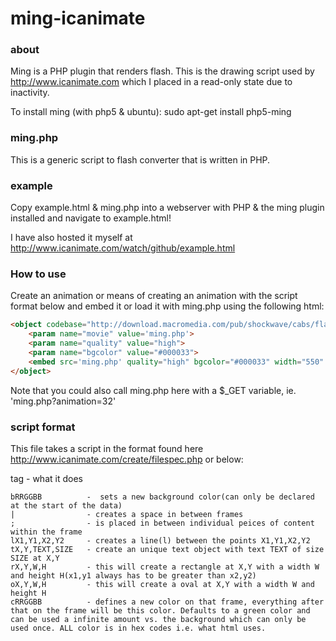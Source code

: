 ming-icanimate
==============

### about
Ming is a PHP plugin that renders flash. This is the drawing script used by http://www.icanimate.com which I placed in a read-only state due to inactivity.

To install ming (with php5 & ubuntu): sudo apt-get install php5-ming

### ming.php
This is a generic script to flash converter that is written in PHP.

### example
Copy example.html & ming.php into a webserver with PHP & the ming plugin installed and navigate to example.html!

I have also hosted it myself at http://www.icanimate.com/watch/github/example.html

### How to use
Create an animation or means of creating an animation with the script format below and embed it or load it with ming.php using the following html:
```html
<object codebase="http://download.macromedia.com/pub/shockwave/cabs/flash/swflash.cab#version=6,0,0,0" width="550" height="400" id="home" align="">
	<param name="movie" value='ming.php'>
	<param name="quality" value="high">
	<param name="bgcolor" value="#000033">
	<embed src='ming.php' quality="high" bgcolor="#000033" width="550" height="400" name="home" align="" type="application/x-shockwave-flash" pluginspage="http://www.macromedia.com/go/getflashplayer">
</object>
```
Note that you could also call ming.php here with a $_GET variable, ie. 'ming.php?animation=32'

### script format
This file takes a script in the format found here http://www.icanimate.com/create/filespec.php or below:

tag	             -  what it does
```
bRRGGBB          -  sets a new background color(can only be declared at the start of the data)
|                - creates a space in between frames
;                - is placed in between individual peices of content within the frame
lX1,Y1,X2,Y2     - creates a line(l) between the points X1,Y1,X2,Y2
tX,Y,TEXT,SIZE   - create an unique text object with text TEXT of size SIZE at X,Y
rX,Y,W,H         - this will create a rectangle at X,Y with a width W and height H(x1,y1 always has to be greater than x2,y2)
oX,Y,W,H         - this will create a oval at X,Y with a width W and height H
cRRGGBB          - defines a new color on that frame, everything after that on the frame will be this color. Defaults to a green color and can be used a infinite amount vs. the background which can only be used once. ALL color is in hex codes i.e. what html uses.
```